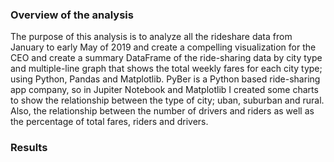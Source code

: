### Overview of the analysis

The purpose of this analysis is to analyze all the rideshare data from January to early May of 2019 and create a compelling visualization for the CEO and create a summary DataFrame of the ride-sharing data by city type and multiple-line graph that shows the total weekly fares for each city type; using Python, Pandas and Matplotlib. PyBer is a Python based ride-sharing app company, so in Jupiter Notebook and Matplotlib I created some charts to show the relationship between the type of city; uban, suburban and rural. Also, the relationship between the number of drivers and riders as well as the percentage of total fares, riders and drivers.

### Results

